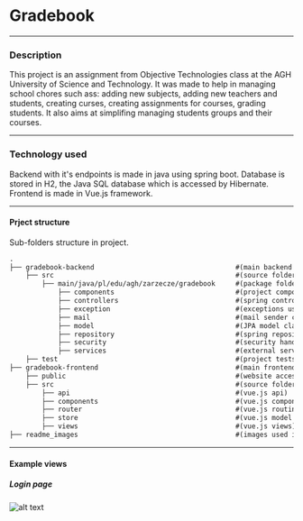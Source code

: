 # Gradebook

-----

### Description

This project is an assignment from Objective Technologies class at the AGH University of Science and Technology. It was made to help in managing school chores such ass: adding new subjects, adding new teachers and students, creating curses, creating assignments for courses, grading students. It also aims at simplifing managing students groups and their courses.

-----

### Technology used

Backend with it's endpoints is made in java using spring boot. Database is stored in H2, the Java SQL database which is accessed by Hibernate.
Frontend is made in Vue.js framework.

-----

#### Prject structure

Sub-folders structure in project.

```` txt
.
├── gradebook-backend                                   #(main backend folder)
    ├── src                                             #(source folder)
        ├── main/java/pl/edu/agh/zarzecze/gradebook     #(package folder)
            ├── components                              #(project components)
            ├── controllers                             #(spring controllers)
            ├── exception                               #(exceptions used in project)
            ├── mail                                    #(mail sender class)
            ├── model                                   #(JPA model classes)
            ├── repository                              #(spring repositories)
            ├── security                                #(security handling classes)
            ├── services                                #(external services)
    ├── test                                            #(project tests)
├── gradebook-frontend                                  #(main frontend folder)
    ├── public                                          #(website accessed by users)
    ├── src                                             #(source folder)
        ├── api                                         #(vue.js api)
        ├── components                                  #(vue.js components)
        ├── router                                      #(vue.js routing)
        ├── store                                       #(vue.js model storage)
        ├── views                                       #(vue.js views)
├── readme_images                                       #(images used in readme)

````

-----

#### Example views

##### Login page

![alt text](https://github.com/Marwin34/gradebook/tree/master/readme_images/login_img.png "Login page")
